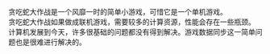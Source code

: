贪吃蛇大作战是一个风靡一时的简单小游戏，可惜它是一个单机游戏。  
贪吃蛇大作战如果做成联机游戏，需要较多的计算资源，性能会存在一些瓶颈。  
计算机发展到今天，许多很基础的问题都没有得到解决。游戏数据同步这一简单问题也是很难进行解决的。   

